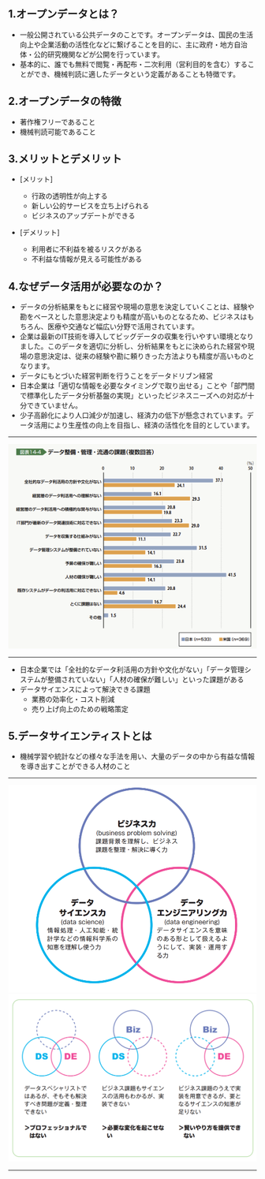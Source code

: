 ## 1.オープンデータとは？
- 一般公開されている公共データのことです。オープンデータは、国民の生活向上や企業活動の活性化などに繋げることを目的に、主に政府・地方自治体・公的研究機関などが公開を行っています。
- 基本的に、誰でも無料で閲覧・再配布・二次利用（営利目的を含む）することができ、機械判読に適したデータという定義があることも特徴です。

## 2.オープンデータの特徴
- 著作権フリーであること
- 機械判読可能であること

## 3.メリットとデメリット
- [メリット]
  - 行政の透明性が向上する
  - 新しい公的サービスを立ち上げられる
  - ビジネスのアップデートができる

- [デメリット]
  - 利用者に不利益を被るリスクがある
  - 不利益な情報が見える可能性がある

## 4.なぜデータ活用が必要なのか？
- データの分析結果をもとに経営や現場の意思を決定していくことは、経験や勘をベースとした意思決定よりも精度が高いものとなるため、ビジネスはもちろん、医療や交通など幅広い分野で活用されています。
- 企業は最新のIT技術を導入してビッグデータの収集を行いやすい環境となりました。このデータを適切に分析し、分析結果をもとに決められた経営や現場の意思決定は、従来の経験や勘に頼りきった方法よりも精度が高いものとなります。
- データにもとづいた経営判断を行うことをデータドリブン経営
- 日本企業は「適切な情報を必要なタイミングで取り出せる」ことや「部門間で標準化したデータ分析基盤の実現」といったビジネスニーズへの対応が十分できていません。
- 少子高齢化により人口減少が加速し、経済力の低下が懸念されています。データ活用により生産性の向上を目指し、経済の活性化を目的としています。
<hr>

![日米のデータ整理の課題](./img/img01.png)
<hr>

- 日本企業では「全社的なデータ利活用の方針や文化がない」「データ管理システムが整備されていない」「人材の確保が難しい」といった課題がある
- データサイエンスによって解決できる課題
  - 業務の効率化・コスト削減
  - 売り上げ向上のための戦略策定

## 5.データサイエンティストとは
  - 機械学習や統計などの様々な手法を用い、大量のデータの中から有益な情報を導き出すことができる人材のこと
<hr>

![データサイエンティストの３つのスキル](./img/img02.png)
![３つのスキルは欠けてはならない](./img/img03.png)
<hr>